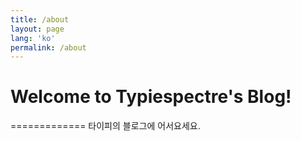 ```yaml
---
title: /about
layout: page
lang: 'ko'
permalink: /about
---
```


# Welcome to Typiespectre's Blog!
=============
타이피의 블로그에 어서요세요.
